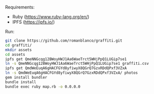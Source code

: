 Requirements:

- Ruby (https://www.ruby-lang.org/en/)
- IPFS (https://ipfs.io/)

Run:

```sh
git clone https://github.com/romanblanco/graffiti.git
cd graffiti/
mkdir assets
cd assets
ipfs get QmeNNGcqg12BWoyHWJ1Aa6WaeTrct5WHjPpQ1LUGip7se1
ln -s QmeNNGcqg12BWoyHWJ1Aa6WaeTrct5WHjPpQ1LUGip7se1 graffiti.csv
ipfs get QmdWeEuqA6gHACFGYd8yfiwyX8QGrQ7GzxRDdQPxf3VZxA
ln -s QmdWeEuqA6gHACFGYd8yfiwyX8QGrQ7GzxRDdQPxf3VZxA/ photos
gem install bundler
bundle install
bundle exec ruby map.rb -o 0.0.0.0
```
